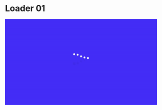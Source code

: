 # Loader 01
![Loader-01](https://github.com/ashutoshraj01/cssCustomLoader/blob/master/Loader-01/loader01.gif)

